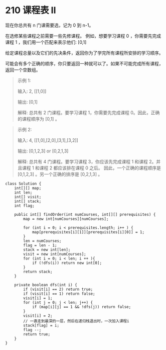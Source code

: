 # 210 课程表 II

现在你总共有 n 门课需要选，记为 0 到 n-1。

在选修某些课程之前需要一些先修课程。 例如，想要学习课程 0 ，你需要先完成课程 1 ，我们用一个匹配来表示他们: \[0,1\]

给定课程总量以及它们的先决条件，返回你为了学完所有课程所安排的学习顺序。

可能会有多个正确的顺序，你只要返回一种就可以了。如果不可能完成所有课程，返回一个空数组。

> 示例 1:
>
> 输入: 2, \[\[1,0\]\] 
>
> 输出: \[0,1\] 
>
> 解释: 总共有 2 门课程。要学习课程 1，你需要先完成课程 0。因此，正确的课程顺序为 \[0,1\] 。



> 示例 2:
>
> 输入: 4, \[\[1,0\],\[2,0\],\[3,1\],\[3,2\]\] 
>
> 输出: \[0,1,2,3\] or \[0,2,1,3\] 
>
> 解释: 总共有 4 门课程。要学习课程 3，你应该先完成课程 1 和课程 2。并且课程 1 和课程 2 都应该排在课程 0 之后。 因此，一个正确的课程顺序是 \[0,1,2,3\] 。另一个正确的排序是 \[0,2,1,3\] 。



```text
class Solution {
    int[][] map;
    int len;
    int[] visit;
    int[] stack;
    int flag;

    public int[] findOrder(int numCourses, int[][] prerequisites) {
        map = new int[numCourses][numCourses];
        
        for (int i = 0; i < prerequisites.length; i++ ) {
            map[prerequisites[i][1]][prerequisites[i][0]] = 1;
        }
        len = numCourses; 
        flag = len - 1;
        stack = new int[len];
        visit = new int[numCourses];
        for (int i = 0; i < len; i ++ ){
            if (!dfs(i)) return new int[0];
        }
        return stack;
    }

    private boolean dfs(int i) {
        if (visit[i] == 2) return true;
        if (visit[i] == 1) return false;
        visit[i] = 1;
        for (int j = 0; j < len; j++) {
            if (map[i][j] == 1 && !dfs(j)) return false;
        }
        visit[i] = 2;
        // 一直走到最深的一层，然后在递归栈退出时，一次加入课程i
        stack[flag] = i;
        flag --;
        return true;
    }
}
```

